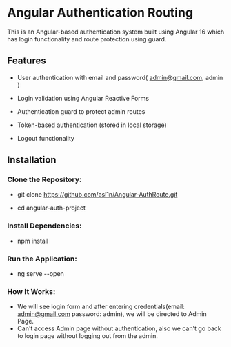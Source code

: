 # Angular Authentication Routing

This is an Angular-based authentication system built using Angular 16 which has login functionality and route protection using guard.

## Features

- User authentication with email and password( admin@gmail.com, admin )

- Login validation using Angular Reactive Forms

- Authentication guard to protect admin routes

- Token-based authentication (stored in local storage)

- Logout functionality

## Installation

### Clone the Repository:

- git clone https://github.com/asl1n/Angular-AuthRoute.git

- cd angular-auth-project

### Install Dependencies:

- npm install

### Run the Application:

- ng serve --open

### How It Works:
- We will see login form and after entering credentials(email: admin@gmail.com password: admin), we will be directed to Admin Page.
- Can't access Admin page without authentication, also we can't go back to login page without logging out from the admin.